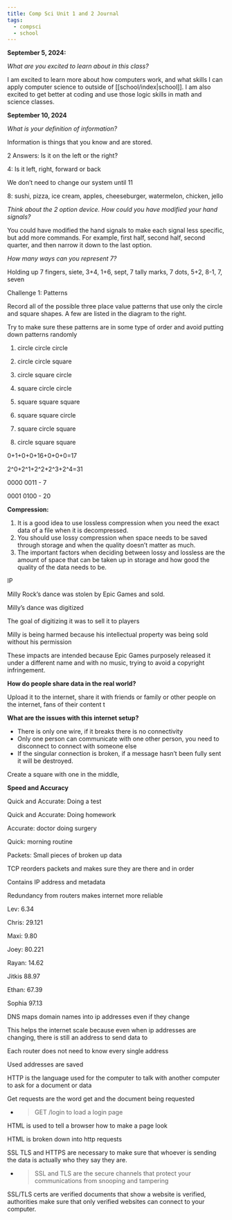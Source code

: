 ```yaml
---
title: Comp Sci Unit 1 and 2 Journal
tags:
  - compsci
  - school
---
```


**September 5, 2024:**

*What are you excited to learn about in this class?*

I am excited to learn more about how computers work, and what skills I can apply computer science to outside of [[school/index|school]]. I am also excited to get better at coding and use those logic skills in math and science classes.

**September 10, 2024**

*What is your definition of information?*

Information is things that you know and are stored.

2 Answers: Is it on the left or the right?

4: Is it left, right, forward or back

We don’t need to change our system until 11

8: sushi, pizza, ice cream, apples, cheeseburger, watermelon, chicken, jello

*Think about the 2 option device. How could you have modified your hand signals?*

You could have modified the hand signals to make each signal less specific, but add more commands. For example, first half, second half, second quarter, and then narrow it down to the last option.

*How many ways can you represent 7?*

Holding up 7 fingers, siete, 3+4, 1+6, sept, 7 tally marks, 7 dots, 5+2, 8-1, 7, seven

Challenge 1: Patterns

Record all of the possible three place value patterns that use only the circle and square shapes. A few are listed in the diagram to the right.

Try to make sure these patterns are in some type of order and avoid putting down patterns randomly

1) circle circle circle

2) circle circle square

3) circle square circle

4) square circle circle

5) square square square

6) square square circle

7) square circle square

8) circle square square

0+1+0+0+16+0+0+0=17

2^0+2^1+2^2+2^3+2^4=31

0000 0011 - 7

0001 0100 - 20

**Compression:**

1. It is a good idea to use lossless compression when you need the exact data of a file when it is decompressed.
2. You should use lossy compression when space needs to be saved through storage and when the quality doesn’t matter as much.
3. The important factors when deciding between lossy and lossless are the amount of space that can be taken up in storage and how good the quality of the data needs to be.

IP

Milly Rock’s dance was stolen by Epic Games and sold.

Milly’s dance was digitized

The goal of digitizing it was to sell it to players

Milly is being harmed because his intellectual property was being sold without his permission

These impacts are intended because Epic Games purposely released it under a different name and with no music, trying to avoid a copyright infringement.

**How do people share data in the real world?**

Upload it to the internet, share it with friends or family or other people on the internet, fans of their content t

**What are the issues with this internet setup?**

- There is only one wire, if it breaks there is no connectivity
- Only one person can communicate with one other person, you need to disconnect to connect with someone else
- If the singular connection is broken, if a message hasn’t been fully sent it will be destroyed.

Create a square with one in the middle,

**Speed and Accuracy**

Quick and Accurate: Doing a test

Quick and Accurate: Doing homework

Accurate: doctor doing surgery

Quick: morning routine

Packets: Small pieces of broken up data

TCP reorders packets and makes sure they are there and in order

Contains IP address and metadata

Redundancy from routers makes internet more reliable

Lev: 6.34

Chris: 29.121

Maxi: 9.80

Joey: 80.221

Rayan: 14.62

Jitkis 88.97

Ethan: 67.39

Sophia 97.13

DNS maps domain names into ip addresses even if they change

This helps the internet scale because even when ip addresses are changing, there is still an address to send data to

Each router does not need to know every single address

Used addresses are saved

HTTP is the language used for the computer to talk with another computer to ask for a document or data

Get requests are the word get and the document being requested

- > GET /login to load a login page

HTML is used to tell a browser how to make a page look

HTML is broken down into http requests

SSL TLS and HTTPS are necessary to make sure that whoever is sending the data is actually who they say they are.

- > SSL and TLS are the secure channels that protect your communications from snooping and tampering

SSL/TLS certs are verified documents that show a website is verified, authorities make sure that only verified websites can connect to your computer.

